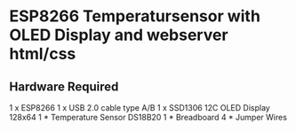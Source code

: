 # ESP8266 Temperatursensor with OLED Display and webserver html/css


## Hardware Required

1 x ESP8266 
1 x USB 2.0 cable type A/B
1 x SSD1306 12C OLED Display 128x64
1 * Temperature Sensor DS18B20
1 * Breadboard
4 * Jumper Wires

